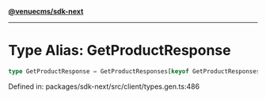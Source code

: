 [**@venuecms/sdk-next**](../Index.md)

***

# Type Alias: GetProductResponse

```ts
type GetProductResponse = GetProductResponses[keyof GetProductResponses];
```

Defined in: packages/sdk-next/src/client/types.gen.ts:486
